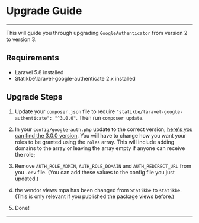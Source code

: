 # Upgrade Guide

---

This will guide you through upgrading `GoogleAuthenticator` from version 2 to version 3. 

<a name="requirements"></a>
## Requirements

- Laravel 5.8 installed
- Statikbe\laravel-google-authenticate 2.x installed

<a name="upgrade-steps"></a>
## Upgrade Steps

1. Update your ```composer.json``` file to require ```"statikbe/laravel-google-authenticate": "^3.0.0"```. Then run ```composer update```.

2. In your ```config/google-auth.php``` update to the correct version; [here's you can find the 3.0.0 version](https://github.com/statikbe/laravel-google-authenticate/blob/3.0.0/src/config/google-auth.php). You will have to change how you want your roles to be granted using the `roles` array. This will include adding domains to the array or leaving the array empty if anyone can receive the role;

3. Remove `AUTH_ROLE_ADMIN`, `AUTH_ROLE_DOMAIN` and `AUTH_REDIRECT_URL` from you `.env` file. (You can add these values to the config file you just updated.)

4. the vendor views mpa has been changed from `Statikbe` to `statikbe`. (This is only relevant if you published the package views before.) 

5. Done!

---
